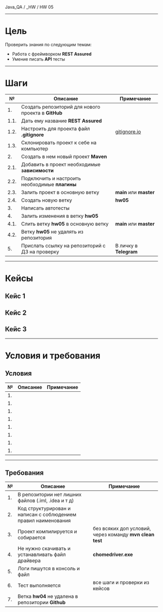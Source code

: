 Java_QA / _HW / HW 05

***

# Цель

Проверить знания по следующим темам:

* Работа с фреймворком **REST Assured**
* Умение писать **API** тесты

***

# Шаги

| №    | Описание                                            | Примечание                                |
|------|-----------------------------------------------------|-------------------------------------------|
| 1.   | Создать репозиторий для нового проекта в **GitHub** |                                           |
| 1.1. | Дать ему название **REST Assured**                  |                                           |
| 1.2. | Настроить для проекта файл **.gitignore**           | [gitignore.io](https://www.gitignore.io/) |
| 1.3. | Склонировать проект к себе на компьютер             |                                           |
| 2.   | Создать в нем новый проект **Maven**                |                                           |
| 2.1. | Добавить в проект необходимые **зависимости**       |                                           |
| 2.2. | Подключить и настроить необходимые **плагины**      |                                           |
| 2.3. | Залить проект в основную ветку                      | **main** или **master**                   |
| 2.4. | Создать новую ветку                                 | **hw05**                                  |
| 3.   | Написать автотесты                                  |                                           |
| 4.   | Залить изменения в ветку **hw05**                   |                                           |
| 4.1. | Слить ветку **hw05** в основную ветку               | **main** или **master**                   |
| 4.2. | Ветку **hw05** не удалять из репозитория            |                                           |
| 5.   | Прислать ссылку на репозиторий с ДЗ на проверку     | В личку в **Telegram**                    |

***

# Кейсы

## Кейс 1



## Кейс 2



## Кейс 3



***

# Условия и требования

## Условия

| №   | Описание | Примечание |
|-----|----------|------------|
| 1.  |          |            |
| 1.  |          |            |
| 1.  |          |            |
| 1.  |          |            |
| 1.  |          |            |
| 1.  |          |            |
| 1.  |          |            |
| 1.  |          |            |

***

## Требования

| №   | Описание                                                       | Примечание                                               |
|-----|----------------------------------------------------------------|----------------------------------------------------------|
| 1.  | В репозитории нет лишних файлов (.iml, .idea и т д)            |                                                          |
| 2.  | Код структурирован и написан с соблюдением правил наименования |                                                          |
| 3.  | Проект компилируется и собирается                              | без всяких доп условий, через команду **mvn clean test** |
| 4.  | Не нужно скачивать и устанавливать файл драйвера               | **chomedriver.exe**                                      |
| 5.  | Логи пишутся в консоль и файл                                  |                                                          |
| 6.  | Тест выполняется                                               | все шаги и проверки из кейсов                            |
| 7.  | Ветка **hw04** не удалена в репозитории **Github**             |                                                          |
